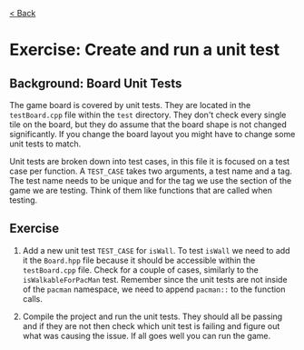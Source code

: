 [< Back](../README.md)

# Exercise: Create and run a unit test

## Background: Board Unit Tests

The game board is covered by unit tests. They are located in the `testBoard.cpp` file within the `test` directory. They
don't check every single tile on the board, but they do assume that the board shape is not changed significantly. If you
change the board layout you might have to change some unit tests to match.

Unit tests are broken down into test cases, in this file it is focused on a test case per function. A `TEST_CASE` takes
two arguments, a test name and a tag. The test name needs to be unique and for the tag we use the section of the game we
are testing. Think of them like functions that are called when testing.

## Exercise

1. Add a new unit test `TEST_CASE` for `isWall`. To test `isWall` we need to add it the `Board.hpp` file because it
   should be accessible within the `testBoard.cpp` file. Check for a couple of cases, similarly to the 
   `isWalkableForPacMan` test. Remember since the unit tests are not inside of the `pacman` namespace, we need to append
   `pacman::` to the function calls.

2. Compile the project and run the unit tests. They should all be passing and if they are not then check which unit test
   is failing and figure out what was causing the issue. If all goes well you can run the game.
